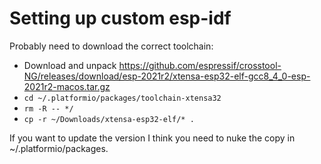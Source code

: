 # Setting up custom esp-idf

Probably need to download the correct toolchain:

- Download and unpack https://github.com/espressif/crosstool-NG/releases/download/esp-2021r2/xtensa-esp32-elf-gcc8_4_0-esp-2021r2-macos.tar.gz
- `cd ~/.platformio/packages/toolchain-xtensa32`
- `rm -R -- */`
- `cp -r ~/Downloads/xtensa-esp32-elf/* .`

If you want to update the version I think you need to nuke the copy in ~/.platformio/packages.
